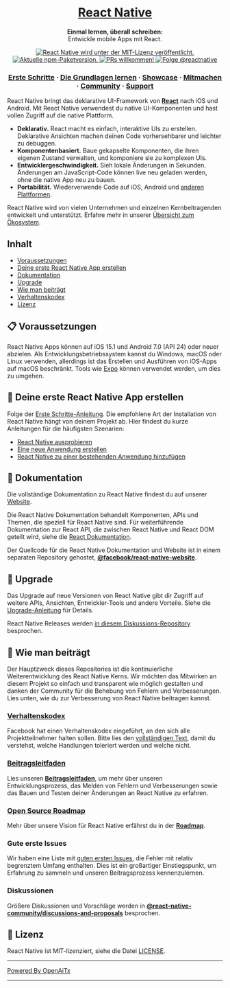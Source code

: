 <h1 align="center">
  <a href="https://reactnative.dev/">
    React Native
  </a>
</h1>

<p align="center">
  <strong>Einmal lernen, überall schreiben:</strong><br>
  Entwickle mobile Apps mit React.
</p>

<p align="center">
  <a href="https://github.com/facebook/react-native/blob/HEAD/LICENSE">
    <img src="https://img.shields.io/badge/license-MIT-blue.svg" alt="React Native wird unter der MIT-Lizenz veröffentlicht." />
  </a>
  <a href="https://www.npmjs.org/package/react-native">
    <img src="https://img.shields.io/npm/v/react-native?color=brightgreen&label=npm%20package" alt="Aktuelle npm-Paketversion." />
  </a>
  <a href="https://reactnative.dev/docs/contributing">
    <img src="https://img.shields.io/badge/PRs-welcome-brightgreen.svg" alt="PRs willkommen!" />
  </a>
  <a href="https://twitter.com/intent/follow?screen_name=reactnative">
    <img src="https://img.shields.io/twitter/follow/reactnative.svg?label=Follow%20@reactnative" alt="Folge @reactnative" />
  </a>
</p>

<h3 align="center">
  <a href="https://reactnative.dev/docs/getting-started">Erste Schritte</a>
  <span> · </span>
  <a href="https://reactnative.dev/docs/tutorial">Die Grundlagen lernen</a>
  <span> · </span>
  <a href="https://reactnative.dev/showcase">Showcase</a>
  <span> · </span>
  <a href="https://reactnative.dev/docs/contributing">Mitmachen</a>
  <span> · </span>
  <a href="https://reactnative.dev/help">Community</a>
  <span> · </span>
  <a href="https://github.com/facebook/react-native/blob/HEAD/.github/SUPPORT.md">Support</a>
</h3>

React Native bringt das deklarative UI-Framework von [**React**][r] nach iOS und Android. Mit React Native verwendest du native UI-Komponenten und hast vollen Zugriff auf die native Plattform.

- **Deklarativ.** React macht es einfach, interaktive UIs zu erstellen. Deklarative Ansichten machen deinen Code vorhersehbarer und leichter zu debuggen.
- **Komponentenbasiert.** Baue gekapselte Komponenten, die ihren eigenen Zustand verwalten, und komponiere sie zu komplexen UIs.
- **Entwicklergeschwindigkeit.** Sieh lokale Änderungen in Sekunden. Änderungen am JavaScript-Code können live neu geladen werden, ohne die native App neu zu bauen.
- **Portabilität.** Wiederverwende Code auf iOS, Android und [anderen Plattformen][p].

React Native wird von vielen Unternehmen und einzelnen Kernbeitragenden entwickelt und unterstützt. Erfahre mehr in unserer [Übersicht zum Ökosystem][e].

[r]: https://react.dev/
[p]: https://reactnative.dev/docs/out-of-tree-platforms
[e]: https://github.com/facebook/react-native/blob/HEAD/ECOSYSTEM.md

## Inhalt

- [Voraussetzungen](#-voraussetzungen)
- [Deine erste React Native App erstellen](#-deine-erste-react-native-app-erstellen)
- [Dokumentation](#-dokumentation)
- [Upgrade](#-upgrade)
- [Wie man beiträgt](#-wie-man-beiträgt)
- [Verhaltenskodex](#verhaltenskodex)
- [Lizenz](#-lizenz)

## 📋 Voraussetzungen

React Native Apps können auf iOS 15.1 und Android 7.0 (API 24) oder neuer abzielen. Als Entwicklungsbetriebssystem kannst du Windows, macOS oder Linux verwenden, allerdings ist das Erstellen und Ausführen von iOS-Apps auf macOS beschränkt. Tools wie [Expo](https://expo.dev) können verwendet werden, um dies zu umgehen.

## 🎉 Deine erste React Native App erstellen

Folge der [Erste Schritte-Anleitung](https://reactnative.dev/docs/getting-started). Die empfohlene Art der Installation von React Native hängt von deinem Projekt ab. Hier findest du kurze Anleitungen für die häufigsten Szenarien:

- [React Native ausprobieren][hello-world]
- [Eine neue Anwendung erstellen][new-app]
- [React Native zu einer bestehenden Anwendung hinzufügen][existing]

[hello-world]: https://snack.expo.dev/@samples/hello-world
[new-app]: https://reactnative.dev/docs/getting-started
[existing]: https://reactnative.dev/docs/integration-with-existing-apps

## 📖 Dokumentation

Die vollständige Dokumentation zu React Native findest du auf unserer [Website][docs].

Die React Native Dokumentation behandelt Komponenten, APIs und Themen, die speziell für React Native sind. Für weiterführende Dokumentation zur React API, die zwischen React Native und React DOM geteilt wird, siehe die [React Dokumentation][r-docs].

Der Quellcode für die React Native Dokumentation und Website ist in einem separaten Repository gehostet, [**@facebook/react-native-website**][repo-website].

[docs]: https://reactnative.dev/docs/getting-started
[r-docs]: https://react.dev/learn
[repo-website]: https://github.com/facebook/react-native-website

## 🚀 Upgrade

Das Upgrade auf neue Versionen von React Native gibt dir Zugriff auf weitere APIs, Ansichten, Entwickler-Tools und andere Vorteile. Siehe die [Upgrade-Anleitung][u] für Details.

React Native Releases werden [in diesem Diskussions-Repository](https://github.com/reactwg/react-native-releases/discussions) besprochen.

[u]: https://reactnative.dev/docs/upgrading
[repo-releases]: https://github.com/react-native-community/react-native-releases

## 👏 Wie man beiträgt

Der Hauptzweck dieses Repositories ist die kontinuierliche Weiterentwicklung des React Native Kerns. Wir möchten das Mitwirken an diesem Projekt so einfach und transparent wie möglich gestalten und danken der Community für die Behebung von Fehlern und Verbesserungen. Lies unten, wie du zur Verbesserung von React Native beitragen kannst.

### [Verhaltenskodex][code]

Facebook hat einen Verhaltenskodex eingeführt, an den sich alle Projektteilnehmer halten sollen.
Bitte lies den [vollständigen Text][code], damit du verstehst, welche Handlungen toleriert werden und welche nicht.

[code]: https://code.fb.com/codeofconduct/

### [Beitragsleitfaden][contribute]

Lies unseren [**Beitragsleitfaden**][contribute], um mehr über unseren Entwicklungsprozess, das Melden von Fehlern und Verbesserungen sowie das Bauen und Testen deiner Änderungen an React Native zu erfahren.

[contribute]: https://reactnative.dev/docs/contributing

### [Open Source Roadmap][roadmap]

Mehr über unsere Vision für React Native erfährst du in der [**Roadmap**][roadmap].

[roadmap]: https://github.com/facebook/react-native/wiki/Roadmap

### Gute erste Issues

Wir haben eine Liste mit [guten ersten Issues][gfi], die Fehler mit relativ begrenztem Umfang enthalten. Dies ist ein großartiger Einstiegspunkt, um Erfahrung zu sammeln und unseren Beitragsprozess kennenzulernen.

[gfi]: https://github.com/facebook/react-native/labels/good%20first%20issue

### Diskussionen

Größere Diskussionen und Vorschläge werden in [**@react-native-community/discussions-and-proposals**][repo-meta] besprochen.

[repo-meta]: https://github.com/react-native-community/discussions-and-proposals

## 📄 Lizenz

React Native ist MIT-lizenziert, siehe die Datei [LICENSE][l].

[l]: https://github.com/facebook/react-native/blob/main/LICENSE

---

[Powered By OpenAiTx](https://github.com/OpenAiTx/OpenAiTx)

---